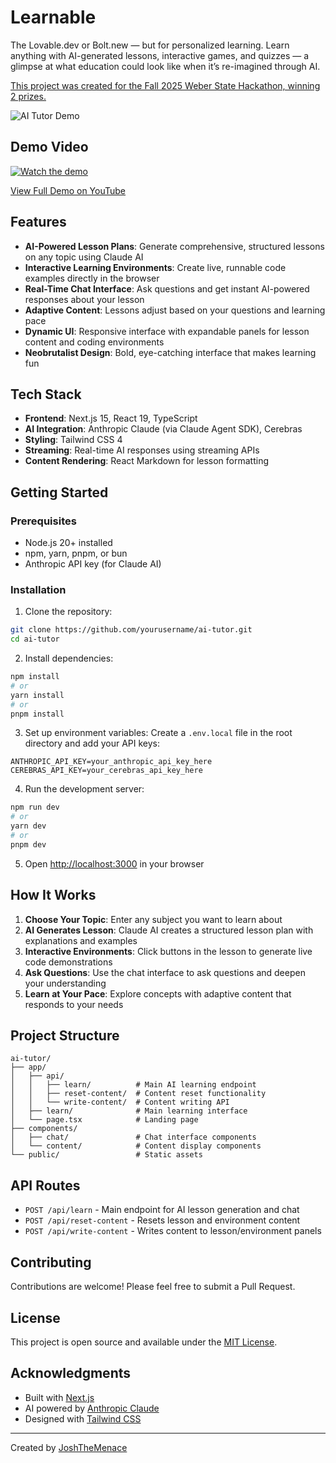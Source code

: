 # Learnable

The Lovable.dev or Bolt.new — but for personalized learning. Learn anything with AI-generated lessons, interactive games, and quizzes — a glimpse at what education could look like when it’s re-imagined through AI.

[This project was created for the Fall 2025 Weber State Hackathon, winning 2 prizes.](https://devpost.com/software/learnable-bcsnf5)

![AI Tutor Demo](https://d112y698adiu2z.cloudfront.net/photos/production/software_photos/003/837/204/datas/gallery.jpg)

## Demo Video

[![Watch the demo](https://img.youtube.com/vi/wGg4vOetBNg/maxresdefault.jpg)](https://www.youtube.com/watch?v=wGg4vOetBNg)

[View Full Demo on YouTube](https://www.youtube.com/watch?v=wGg4vOetBNg)

## Features

- **AI-Powered Lesson Plans**: Generate comprehensive, structured lessons on any topic using Claude AI
- **Interactive Learning Environments**: Create live, runnable code examples directly in the browser
- **Real-Time Chat Interface**: Ask questions and get instant AI-powered responses about your lesson
- **Adaptive Content**: Lessons adjust based on your questions and learning pace
- **Dynamic UI**: Responsive interface with expandable panels for lesson content and coding environments
- **Neobrutalist Design**: Bold, eye-catching interface that makes learning fun

## Tech Stack

- **Frontend**: Next.js 15, React 19, TypeScript
- **AI Integration**: Anthropic Claude (via Claude Agent SDK), Cerebras
- **Styling**: Tailwind CSS 4
- **Streaming**: Real-time AI responses using streaming APIs
- **Content Rendering**: React Markdown for lesson formatting

## Getting Started

### Prerequisites

- Node.js 20+ installed
- npm, yarn, pnpm, or bun
- Anthropic API key (for Claude AI)

### Installation

1. Clone the repository:
```bash
git clone https://github.com/yourusername/ai-tutor.git
cd ai-tutor
```

2. Install dependencies:
```bash
npm install
# or
yarn install
# or
pnpm install
```

3. Set up environment variables:
Create a `.env.local` file in the root directory and add your API keys:
```env
ANTHROPIC_API_KEY=your_anthropic_api_key_here
CEREBRAS_API_KEY=your_cerebras_api_key_here
```

4. Run the development server:
```bash
npm run dev
# or
yarn dev
# or
pnpm dev
```

5. Open [http://localhost:3000](http://localhost:3000) in your browser

## How It Works

1. **Choose Your Topic**: Enter any subject you want to learn about
2. **AI Generates Lesson**: Claude AI creates a structured lesson plan with explanations and examples
3. **Interactive Environments**: Click buttons in the lesson to generate live code demonstrations
4. **Ask Questions**: Use the chat interface to ask questions and deepen your understanding
5. **Learn at Your Pace**: Explore concepts with adaptive content that responds to your needs

## Project Structure

```
ai-tutor/
├── app/
│   ├── api/
│   │   ├── learn/          # Main AI learning endpoint
│   │   ├── reset-content/  # Content reset functionality
│   │   └── write-content/  # Content writing API
│   ├── learn/              # Main learning interface
│   └── page.tsx            # Landing page
├── components/
│   ├── chat/               # Chat interface components
│   └── content/            # Content display components
└── public/                 # Static assets
```

## API Routes

- `POST /api/learn` - Main endpoint for AI lesson generation and chat
- `POST /api/reset-content` - Resets lesson and environment content
- `POST /api/write-content` - Writes content to lesson/environment panels

## Contributing

Contributions are welcome! Please feel free to submit a Pull Request.

## License

This project is open source and available under the [MIT License](LICENSE).

## Acknowledgments

- Built with [Next.js](https://nextjs.org/)
- AI powered by [Anthropic Claude](https://www.anthropic.com/)
- Designed with [Tailwind CSS](https://tailwindcss.com/)

---

Created by [JoshTheMenace](https://github.com/JoshTheMenace)

